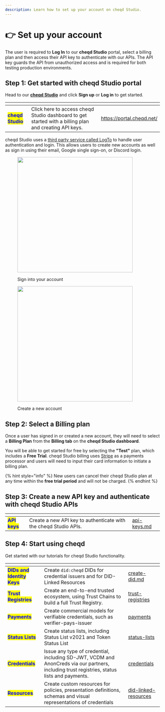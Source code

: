 ```yaml
---
description: Learn how to set up your account on cheqd Studio.
---
```


# 👉 Set up your account

The user is required to **Log In** to our **cheqd Studio** portal, select a billing plan and then access their API key to authenticate with our APIs. The API key guards the API from unauthorized access and is required for both testing production environments.

## Step 1: Get started with cheqd Studio portal

Head to our [**cheqd Studio**](https://credential-service.cheqd.net/swagger/#/) and click **Sign up** or **Log in** to get started.

<table data-card-size="large" data-view="cards"><thead><tr><th></th><th></th><th data-hidden data-card-target data-type="content-ref"></th></tr></thead><tbody><tr><td><mark style="color:blue;"><strong>cheqd Studio</strong></mark></td><td>Click here to access cheqd Studio dashboard to get started with a billing plan and creating API keys. </td><td><a href="https://portal.cheqd.net/">https://portal.cheqd.net/</a></td></tr></tbody></table>

cheqd Studio uses a [third party service called LogTo](https://logto.io/) to handle user authentication and login. This allows users to create new accounts as well as sign in using their email, Google single sign-on, or Discord login.&#x20;

<div align="left">

<figure><img src="../../.gitbook/assets/Credential Service Sign In.png" alt="" width="375"><figcaption><p>Sign into your account</p></figcaption></figure>

 

<figure><img src="../../.gitbook/assets/Credential Service Sign up.png" alt="" width="375"><figcaption><p>Create a new account</p></figcaption></figure>

</div>

## Step 2: Select a Billing plan

Once a user has signed in or created a new account, they will need to select a **Billing Plan** from the **Billing tab** on the **cheqd Studio dashboard**.&#x20;

You will be able to get started for free by selecting the **"Test"** plan, which includes a **Free Trial**. cheqd Studio billing uses [Stripe](https://stripe.com/au) as a payments processor and users will need to input their card information to initiate a billing plan.&#x20;

{% hint style="info" %}
New users can cancel their cheqd Studio plan at any time within the **free trial period** and will not be charged.
{% endhint %}

## Step 3: Create a new API key and authenticate with cheqd Studio APIs

<table data-card-size="large" data-view="cards"><thead><tr><th></th><th></th><th data-hidden data-card-target data-type="content-ref"></th></tr></thead><tbody><tr><td><mark style="color:blue;"><strong>API keys</strong></mark></td><td>Create a new API key to authenticate with the cheqd Studio APIs.</td><td><a href="api-keys.md">api-keys.md</a></td></tr></tbody></table>

## Step 4: Start using cheqd

Get started with our tutorials for cheqd Studio functionality.

<table data-view="cards"><thead><tr><th></th><th></th><th data-hidden data-card-target data-type="content-ref"></th></tr></thead><tbody><tr><td><mark style="color:blue;"><strong>DIDs and Identity Keys</strong></mark></td><td>Create <code>did:cheqd</code> DIDs for credential issuers and for DID-Linked Resources</td><td><a href="../../studio/dids/create-did.md">create-did.md</a></td></tr><tr><td><mark style="color:blue;"><strong>Trust Registries</strong></mark></td><td>Create an end-to-end trusted ecosystem, using Trust Chains to build a full Trust Registry.</td><td><a href="../../studio/trust-registries/">trust-registries</a></td></tr><tr><td><mark style="color:blue;"><strong>Payments</strong></mark></td><td>Create commercial models for verifiable credentials, such as verifier-pays-issuer</td><td><a href="../../studio/payments/">payments</a></td></tr><tr><td><mark style="color:blue;"><strong>Status Lists</strong></mark></td><td>Create status lists, including Status List v2021 and Token Status List</td><td><a href="../../studio/status-lists/">status-lists</a></td></tr><tr><td><mark style="color:blue;"><strong>Credentials</strong></mark></td><td>Issue any type of credential, including SD-JWT, VCDM and AnonCreds via our partners, including trust registries, status lists and payments.</td><td><a href="../../studio/credentials/">credentials</a></td></tr><tr><td><mark style="color:blue;"><strong>Resources</strong></mark></td><td>Create custom resources for policies, presentation definitions, schemas and visual representations of credentials</td><td><a href="../../studio/did-linked-resources/">did-linked-resources</a></td></tr></tbody></table>
